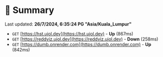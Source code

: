 # 📖 Summary
Last updated: **26/7/2024, 6:35:24 PG "Asia/Kuala_Lumpur"**

- `GET` [https://hst.ujol.dev](https://hst.ujol.dev) - **Up** (867ms)
- `GET` [https://reddviz.ujol.dev](https://reddviz.ujol.dev) - **Down** (258ms)
- `GET` [https://dumb.onrender.com](https://dumb.onrender.com) - **Up** (842ms)
